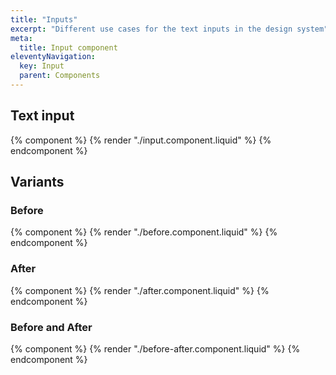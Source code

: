 ```yaml
---
title: "Inputs"
excerpt: "Different use cases for the text inputs in the design system"
meta:
  title: Input component
eleventyNavigation:
  key: Input
  parent: Components
---
```


## Text input

{% component %}
{% render "./input.component.liquid" %}
{% endcomponent %}

## Variants

### Before

{% component %}
{% render "./before.component.liquid" %}
{% endcomponent %}

### After

{% component %}
{% render "./after.component.liquid" %}
{% endcomponent %}

### Before and After

{% component %}
{% render "./before-after.component.liquid" %}
{% endcomponent %}
